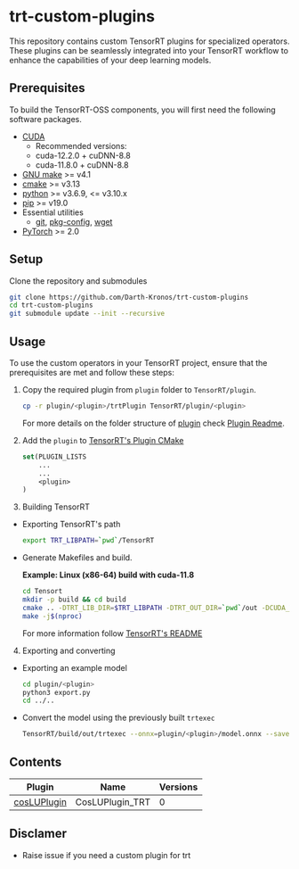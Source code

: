 # trt-custom-plugins
This repository contains custom TensorRT plugins for specialized operators. These plugins can be seamlessly integrated into your TensorRT workflow to enhance the capabilities of your deep learning models.

## Prerequisites
To build the TensorRT-OSS components, you will first need the following software packages.

* [CUDA](https://developer.nvidia.com/cuda-toolkit)
  * Recommended versions:
  * cuda-12.2.0 + cuDNN-8.8
  * cuda-11.8.0 + cuDNN-8.8
* [GNU make](https://ftp.gnu.org/gnu/make/) >= v4.1
* [cmake](https://github.com/Kitware/CMake/releases) >= v3.13
* [python](<https://www.python.org/downloads/>) >= v3.6.9, <= v3.10.x
* [pip](https://pypi.org/project/pip/#history) >= v19.0
* Essential utilities
  * [git](https://git-scm.com/downloads), [pkg-config](https://www.freedesktop.org/wiki/Software/pkg-config/), [wget](https://www.gnu.org/software/wget/faq.html#download)
* [PyTorch](https://pytorch.org/get-started/locally/) >= 2.0

## Setup
Clone the repository and submodules
```bash
git clone https://github.com/Darth-Kronos/trt-custom-plugins
cd trt-custom-plugins
git submodule update --init --recursive
```
## Usage
To use the custom operators in your TensorRT project, ensure that the prerequisites are met and follow these steps:

1. Copy the required plugin from `plugin` folder to `TensorRT/plugin`.
    ```bash
    cp -r plugin/<plugin>/trtPlugin TensorRT/plugin/<plugin>
    ```
    For more details on the folder structure of [plugin](plugin) check [Plugin Readme](plugin/README.md).

2. Add the `plugin` to [TensorRT's Plugin CMake](TensorRT/plugin/CMakeLists.txt)
    ```cmake
    set(PLUGIN_LISTS
        ...
        ...
        <plugin>
    )
    ```
3. Building TensorRT
* Exporting TensorRT's path
    ```bash
    export TRT_LIBPATH=`pwd`/TensorRT
    ```
* Generate Makefiles and build.

    **Example: Linux (x86-64) build with  cuda-11.8**
	```bash
	cd Tensort
	mkdir -p build && cd build
	cmake .. -DTRT_LIB_DIR=$TRT_LIBPATH -DTRT_OUT_DIR=`pwd`/out -DCUDA_VERSION=11.8
	make -j$(nproc)
	``` 
    For more information follow [TensorRT's README](https://github.com/NVIDIA/TensorRT/)
4. Exporting and converting
* Exporting an example model
    ```bash
    cd plugin/<plugin>
    python3 export.py
    cd ../..
    ```
* Convert the model using the previously built `trtexec`
    ```bash
    TensorRT/build/out/trtexec --onnx=plugin/<plugin>/model.onnx --saveEngine=plugin/<plugin>/model.engine --plugins=TensorRT/build/out/libnvinfer_plugin.so
    ```

## Contents

| Plugin | Name | Versions |
|---|---|---|
| [cosLUPlugin](plugin/cosLUPlugin) | CosLUPlugin_TRT | 0 |

## Disclamer
- Raise issue if you need a custom plugin for trt
